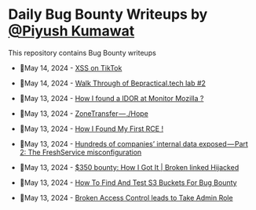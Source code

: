 # Daily Bug Bounty Writeups by [@Piyush Kumawat](https://twitter.com/piyush_supiy) 
This repository contains Bug Bounty writeups

<!-- BLOG-POST-LIST:START -->
 - 💯May 14, 2024 - [XSS on TikTok](https://19whoami19.medium.com/xss-on-tiktok-d2aa209c746d?source=rss------bug_bounty-5) 

 - 💯May 14, 2024 - [Walk Through of Bepractical.tech lab #2](https://medium.com/@ross.jubert/walk-through-of-bepractical-tech-lab-2-bef06b00ccfc?source=rss------bug_bounty-5) 

 - 💯May 13, 2024 - [How I found a IDOR at Monitor Mozilla ?](https://medium.com/@abnid312/how-i-found-a-idor-at-monitor-mozilla-313fc6c52f25?source=rss------bug_bounty-5) 

 - 💯May 13, 2024 - [ZoneTransfer — ./Hope](https://ezecias.medium.com/zonetransfer-hope-6261d5c7ac0a?source=rss------bug_bounty-5) 

 - 💯May 13, 2024 - [How I Found My First RCE !](https://mchklt.medium.com/how-i-found-my-first-rce-f80073626fff?source=rss------bug_bounty-5) 

 - 💯May 13, 2024 - [Hundreds of companies’ internal data exposed — Part 2: The FreshService misconfiguration](https://infosecwriteups.com/hundreds-of-companies-internal-data-exposed-part-2-the-freshservice-misconfiguration-a9432c0b5dc8?source=rss------bug_bounty-5) 

 - 💯May 13, 2024 - [$350 bounty: How I Got It | Broken linked Hijacked](https://deepseng.medium.com/350-bounty-how-i-got-it-broken-linked-hijacked-31bfbc15ac0e?source=rss------bug_bounty-5) 

 - 💯May 13, 2024 - [How To Find And Test S3 Buckets For Bug Bounty](https://medium.com/@dante.falls/how-to-find-and-test-s3-buckets-for-bug-bounty-b91166f9b4e0?source=rss------bug_bounty-5) 

 - 💯May 13, 2024 - [Broken Access Control leads to Take Admin Role](https://0xebn-taimia.medium.com/broken-access-control-leads-to-take-admin-role-920e46d496b9?source=rss------bug_bounty-5) 
<!-- BLOG-POST-LIST:END -->
